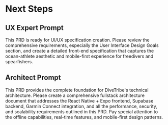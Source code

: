# Next Steps

## UX Expert Prompt

This PRD is ready for UI/UX specification creation. Please review the comprehensive requirements, especially the User Interface Design Goals section, and create a detailed front-end specification that captures the ocean-athlete aesthetic and mobile-first experience for freedivers and spearfishers.

## Architect Prompt

This PRD provides the complete foundation for DiveTribe's technical architecture. Please create a comprehensive fullstack architecture document that addresses the React Native + Expo frontend, Supabase backend, Garmin Connect integration, and all the performance, security, and scalability requirements outlined in this PRD. Pay special attention to the offline capabilities, real-time features, and mobile-first design patterns.
